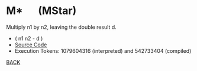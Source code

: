 # M* &emsp; (MStar)
Multiply n1 by n2, leaving the double result d.
* ( n1 n2 - d )
* [Source Code](../words/core/MStar.cs)
* Execution Tokens: 1079604316 (interpreted) and 542733404 (compiled)


[BACK](builtins.md#MStar)
